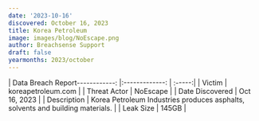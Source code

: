 ```yaml
---
date: '2023-10-16'
discovered: October 16, 2023
title: Korea Petroleum
image: images/blog/NoEscape.png
author: Breachsense Support
draft: false
yearmonths: 2023/october
---
```


| Data Breach Report------------:     |:-------------:    | :-----:|
| Victim      | koreapetroleum.com      | 
| Threat Actor      | NoEscape      | 
| Date Discovered      | Oct 16, 2023      | 
| Description      | Korea Petroleum Industries produces asphalts, solvents and building materials.      | 
| Leak Size      | 145GB      | 

